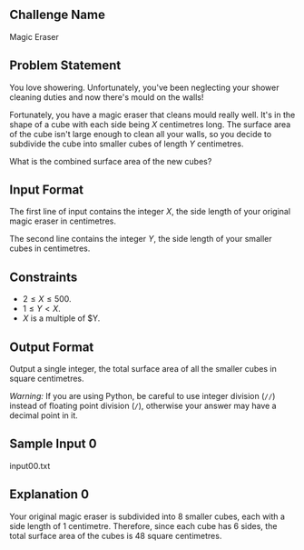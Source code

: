 ## Challenge Name

Magic Eraser

## Problem Statement

You love showering. Unfortunately, you've been neglecting your shower cleaning duties and now there's mould on the walls! 

Fortunately, you have a magic eraser that cleans mould really well. It's in the shape of a cube with each side being $X$ centimetres long. The surface area of the cube isn't large enough to clean all your walls, so you decide to subdivide the cube into smaller cubes of length $Y$ centimetres.

What is the combined surface area of the new cubes?

## Input Format

The first line of input contains the integer $X$, the side length of your original magic eraser in centimetres.

The second line contains the integer $Y$, the side length of your smaller cubes in centimetres.

## Constraints

- $2 \leq X \leq 500$.
- $1 \leq Y < X$.
- $X$ is a multiple of $Y.

## Output Format

Output a single integer, the total surface area of all the smaller cubes in square centimetres.

*Warning:* If you are using Python, be careful to use integer division (`//`) instead of floating point division (`/`), otherwise your answer may have a decimal point in it.

## Sample Input 0

input00.txt

## Explanation 0

Your original magic eraser is subdivided into 8 smaller cubes, each with a side length of 1 centimetre. Therefore, since each cube has 6 sides, the total surface area of the cubes is 48 square centimetres.

